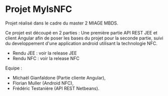 # Projet MylsNFC


Projet réalisé dans le cadre du master 2 MIAGE MBDS.

Ce projet est découpé en 2 parties : 
Une première partie API REST JEE et client Angular afin de poser les bases du projet pour la seconde partie, suivi du developpement d'une application android utilisant la technologie NFC.  

- Rendu JEE : voir la release JEE
- Rendu NFC : voir la release NFC 

Equipe : 
- Michaël Gianfaldone (Partie cliente Angular),
- Florian Muller (Android NFC),
- Frédéric Testanière (API REST Netbeans).



